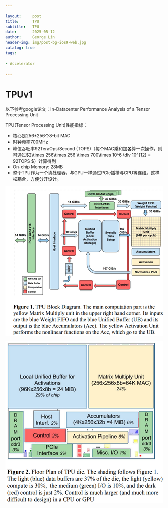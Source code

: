```yaml
---

layout:     post
title:      TPU
subtitle:   TPU
date:       2025-05-12
author:     George Lin
header-img: img/post-bg-ios9-web.jpg
catalog: true
tags:

- Accelerator

---
```


# TPUv1

以下参考google论文：In-Datacenter Performance Analysis of a Tensor Processing Unit

TPU(Tensor Processing Unit)性能指标：

- 核心是256\*256个8-bit MAC
- 时钟频率700MHz
- 峰值吞吐率92TeraOps/Second (TOPS)（每个MAC乘和加各算一次操作，则可通过$2\times 256\times 256 \times 700\times 10^6 \div 10^{12} = 92TOPS $）计算得到
- On-chip Memory: 28MB
- 整个TPU作为一个协处理器，与GPU一样通过PCIe插槽与CPU等连结。这样松耦合，方便分开设计。



![image-20250512141723759](../images/2025-05-12-TPU.assets/image-20250512141723759.png)

![image-20250512141805075](../images/2025-05-12-TPU.assets/image-20250512141805075.png)